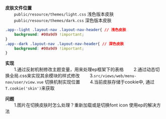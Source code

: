 **皮肤文件位置**</br>
　　`public/resource/themes/light.css` 浅色版本皮肤</br>
　　`public/resource/themes/dark.css` 深色版本皮肤</br>
```css
.app--light .layout-nav .layout-nav-header{ // 浅色皮肤
	background: #00a9d9 !important;
}
.app--dark .layout-nav .layout-nav-header{ // 深色皮肤
	background: #00a9d9 !important;
}
```
**实现**</br>
　　1.通过反射机制修改主题变量，用来处理ep框架下的表格
　　2.通过动态切换全局.css来实现其余模块的样式修改
　　3.`src/views/web/menu-nav/user/view.vue` 切换机制实现位置
　　4.当前皮肤存储于cookie中, 通过`T.cookie('skin')`来获取

**问题**</br>
　　1.图片在切换皮肤时怎么处理？重新加载或是切换font icon
使用ep的解决方法<img :src="`/resource/${theme}/local/bg.png`" />

